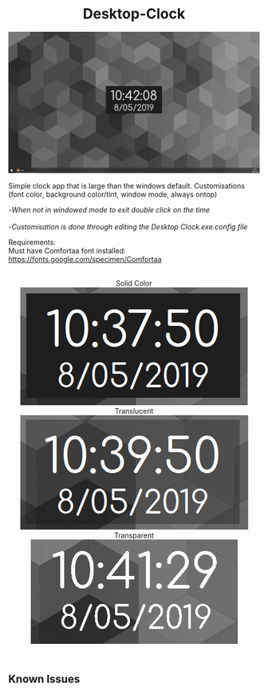 <h1 align="center">Desktop-Clock</h1>
<p align="center">
  <img src="https://github.com/AllanMoorhouse23/Desktop-Clock/blob/master/Images/standardLarge.PNG" alt="App Preview" />
</p>

Simple clock app that is large than the windows default. Customisations (font color, background color/tint, window mode, always ontop)

-*When not in windowed mode to exit double click on the time* <br><br>
-*Customisation is done through editing the Desktop Clock.exe.config file*<br> 

Requirements:<br>
Must have Comfortaa font installed: https://fonts.google.com/specimen/Comfortaa

<p align="center">
  <br>Solid Color<br>
  <img src="https://github.com/AllanMoorhouse23/Desktop-Clock/blob/master/Images/standard.PNG" alt="App Preview" />
  <br>Translucent<br>
  <img src="https://github.com/AllanMoorhouse23/Desktop-Clock/blob/master/Images/Translucent.PNG" alt="App Preview" />
  <br>Transparent<br>
  <img src="https://github.com/AllanMoorhouse23/Desktop-Clock/blob/master/Images/TransparentSmall.PNG" alt="App Preview" />
</p>
  
<br>Known Issues<br>
-
